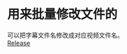 # 用来批量修改文件的  
可以把字幕文件名修改成对应视频文件名。  
[Release](https://github.com/Venompool888/Rename.Ur.File/releases)
